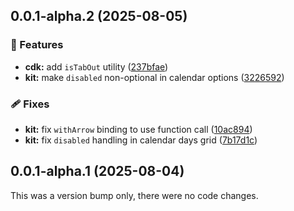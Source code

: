 ## 0.0.1-alpha.2 (2025-08-05)

### 🚀 Features

- **cdk:** add `isTabOut` utility ([237bfae](https://github.com/CORETEQ/mixin-ui/commit/237bfae))
- **kit:** make `disabled` non-optional in calendar options ([3226592](https://github.com/CORETEQ/mixin-ui/commit/3226592))

### 🩹 Fixes

- **kit:** fix `withArrow` binding to use function call ([10ac894](https://github.com/CORETEQ/mixin-ui/commit/10ac894))
- **kit:** fix `disabled` handling in calendar days grid ([7b17d1c](https://github.com/CORETEQ/mixin-ui/commit/7b17d1c))

## 0.0.1-alpha.1 (2025-08-04)

This was a version bump only, there were no code changes.